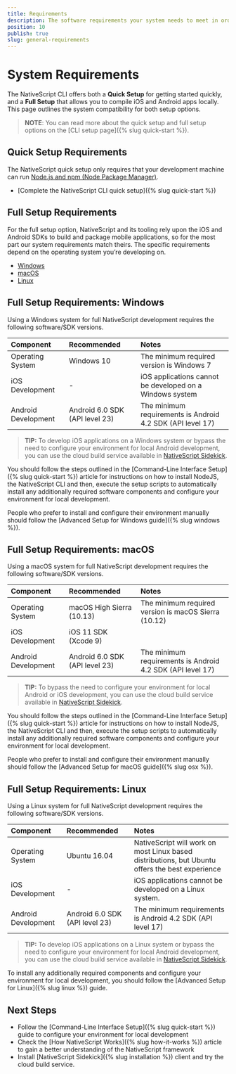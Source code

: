 ```yaml
---
title: Requirements
description: The software requirements your system needs to meet in order to develop NativeScript applications. The page includes instructions for Windows, macOS, and Linux environments.
position: 10
publish: true
slug: general-requirements
---
```


# System Requirements

The NativeScript CLI offers both a **Quick Setup** for getting started quickly, and a **Full Setup** that allows you to compile iOS and Android apps locally. This page outlines the system compatibility for both setup options.

> **NOTE**: You can read more about the quick setup and full setup options on the [CLI setup page]({% slug quick-start %}).

## Quick Setup Requirements

The NativeScript quick setup only requires that your development machine can run [Node.js and npm (Node Package Manager)](https://nodejs.org/en/).

* [Complete the NativeScript CLI quick setup]({% slug quick-start %})

## Full Setup Requirements

For the full setup option, NativeScript and its tooling rely upon the iOS and Android SDKs to build and package mobile applications, so for the most part our system requirements match theirs. The specific requirements depend on the operating system you’re developing on.

* [Windows](#full-setup-requirements-windows)
* [macOS](#full-setup-requirements-macos)
* [Linux](#full-setup-requirements-linux)

## Full Setup Requirements: Windows

Using a Windows system for full NativeScript development requires the following software/SDK versions. 

| Component          | Recommended                    | Notes |
|:-------------------|:-------------------------------|:------|
| Operating System   | Windows 10                     | The minimum required version is Windows 7
| iOS Development    | -                              | iOS applications cannot be developed on a Windows system
| Android Development| Android 6.0 SDK (API level 23) | The minimum requirements is Android 4.2 SDK (API level 17)

> **TIP:** To develop iOS applications on a Windows system or bypass the need to configure your environment for local Android development, you can use the cloud build service available in [NativeScript Sidekick](https://www.nativescript.org/nativescript-sidekick).

You should follow the steps outlined in the [Command-Line Interface Setup]({% slug quick-start %}) article for instructions on how to install NodeJS, the NativeScript CLI and then, execute the setup scripts to automatically install any additionally required software components and configure your environment for local development. 

People who prefer to install and configure their environment manually should follow the [Advanced Setup for Windows guide]({% slug windows %}).

## Full Setup Requirements: macOS

Using a macOS system for full NativeScript development requires the following software/SDK versions.

| Component          | Recommended                   | Notes |
|:-------------------|:------------------------------|:------|
| Operating System   | macOS High Sierra (10.13)     | The minimum required version is macOS Sierra (10.12)
| iOS Development    | iOS 11 SDK (Xcode 9)          | 
| Android Development| Android 6.0 SDK (API level 23)| The minimum requirements is Android 4.2 SDK (API level 17)

> **TIP:** To bypass the need to configure your environment for local Android or iOS development, you can use the cloud build service available in [NativeScript Sidekick](https://www.nativescript.org/nativescript-sidekick).

You should follow the steps outlined in the [Command-Line Interface Setup]({% slug quick-start %}) article for instructions on how to install NodeJS, the NativeScript CLI and then, execute the setup scripts to automatically install any additionally required software components and configure your environment for local development. 

People who prefer to install and configure their environment manually should follow the [Advanced Setup for macOS guide]({% slug osx %}).

## Full Setup Requirements: Linux

Using a Linux system for full NativeScript development requires the following software/SDK versions.

| Component          | Recommended                   | Notes |
|:-------------------|:------------------------------|:------|
| Operating System   | Ubuntu 16.04                  | NativeScript will work on most Linux based distributions, but Ubuntu offers the best experience
| iOS Development    | -                             | iOS applications cannot be developed on a Linux system.
| Android Development| Android 6.0 SDK (API level 23)| The minimum requirements is Android 4.2 SDK (API level 17)

> **TIP:** To develop iOS applications on a Linux system or bypass the need to configure your environment for local Android development, you can use the cloud build service available in [NativeScript Sidekick](https://www.nativescript.org/nativescript-sidekick).

To install any additionally required components and configure your environment for local development, you should follow the [Advanced Setup for Linux]({% slug linux %}) guide.

## Next Steps

* Follow the [Command-Line Interface Setup]({% slug quick-start %}) guide to configure your environment for local development
* Check the [How NativeScript Works]({% slug how-it-works %}) article to gain a better understanding of the NativeScript framework
* Install [NativeScript Sidekick]({% slug installation %}) client and try the cloud build service.